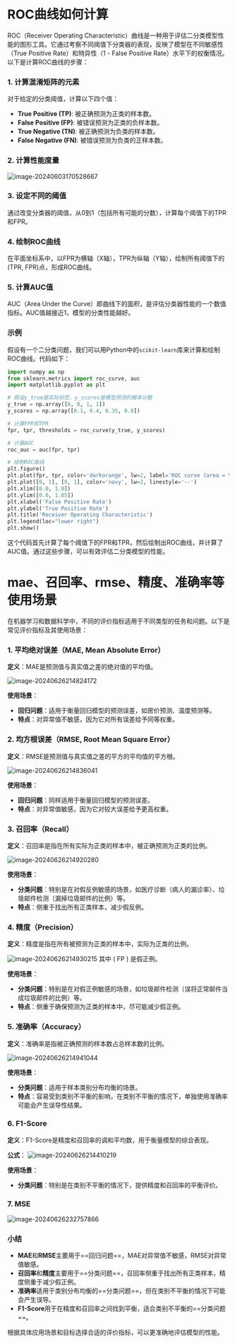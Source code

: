 # ROC曲线如何计算

ROC（Receiver Operating Characteristic）曲线是一种用于评估二分类模型性能的图形工具。它通过考察不同阈值下分类器的表现，反映了模型在不同敏感性（True Positive Rate）和特异性（1 - False Positive Rate）水平下的权衡情况。以下是计算ROC曲线的步骤：

### 1. 计算混淆矩阵的元素
对于给定的分类阈值，计算以下四个值：
- **True Positive (TP)**: 被正确预测为正类的样本数。
- **False Positive (FP)**: 被错误预测为正类的负样本数。
- **True Negative (TN)**: 被正确预测为负类的样本数。
- **False Negative (FN)**: 被错误预测为负类的正样本数。

### 2. 计算性能度量
![image-20240603170528667](https://typora-dusong.oss-cn-chengdu.aliyuncs.com/image-20240603170528667.png)

### 3. 设定不同的阈值
通过改变分类器的阈值，从0到1（包括所有可能的分数），计算每个阈值下的TPR和FPR。

### 4. 绘制ROC曲线
在平面坐标系中，以FPR为横轴（X轴），TPR为纵轴（Y轴），绘制所有阈值下的(TPR, FPR)点，形成ROC曲线。

### 5. 计算AUC值
AUC（Area Under the Curve）即曲线下的面积，是评估分类器性能的一个数值指标。AUC值越接近1，模型的分类性能越好。

### 示例
假设有一个二分类问题，我们可以用Python中的`scikit-learn`库来计算和绘制ROC曲线。代码如下：

```python
import numpy as np
from sklearn.metrics import roc_curve, auc
import matplotlib.pyplot as plt

# 假设y_true是实际标签，y_scores是模型预测的概率分数
y_true = np.array([0, 0, 1, 1])
y_scores = np.array([0.1, 0.4, 0.35, 0.8])

# 计算FPR和TPR
fpr, tpr, thresholds = roc_curve(y_true, y_scores)

# 计算AUC
roc_auc = auc(fpr, tpr)

# 绘制ROC曲线
plt.figure()
plt.plot(fpr, tpr, color='darkorange', lw=2, label='ROC curve (area = %0.2f)' % roc_auc)
plt.plot([0, 1], [0, 1], color='navy', lw=2, linestyle='--')
plt.xlim([0.0, 1.0])
plt.ylim([0.0, 1.05])
plt.xlabel('False Positive Rate')
plt.ylabel('True Positive Rate')
plt.title('Receiver Operating Characteristic')
plt.legend(loc="lower right")
plt.show()
```

这个代码首先计算了每个阈值下的FPR和TPR，然后绘制出ROC曲线，并计算了AUC值。通过这些步骤，可以有效评估二分类模型的性能。



# mae、召回率、rmse、精度、准确率等使用场景

在机器学习和数据科学中，不同的评价指标适用于不同类型的任务和问题。以下是常见评价指标及其使用场景：

### 1. 平均绝对误差（MAE, Mean Absolute Error）

**定义**：MAE是预测值与真实值之差的绝对值的平均值。

![image-20240626214824172](https://typora-dusong.oss-cn-chengdu.aliyuncs.com/image-20240626214824172.png)

**使用场景**：
- **回归问题**：适用于衡量回归模型的预测误差，如房价预测、温度预测等。
- **特点**：对异常值不敏感，因为它对所有误差给予同等权重。

### 2. 均方根误差（RMSE, Root Mean Square Error）

**定义**：RMSE是预测值与真实值之差的平方的平均值的平方根。

![image-20240626214836041](https://typora-dusong.oss-cn-chengdu.aliyuncs.com/image-20240626214836041.png)

**使用场景**：
- **回归问题**：同样适用于衡量回归模型的预测误差。
- **特点**：对异常值敏感，因为它对较大误差给予更高权重。

### 3. 召回率（Recall）

**定义**：召回率是指在所有实际为正类的样本中，被正确预测为正类的比例。

![image-20240626214920280](https://typora-dusong.oss-cn-chengdu.aliyuncs.com/image-20240626214920280.png)

**使用场景**：
- **分类问题**：特别是在对假反例敏感的场景，如医疗诊断（病人的漏诊率）、垃圾邮件检测（漏掉垃圾邮件的比例）等。
- **特点**：侧重于找出所有正类样本，减少假反例。

### 4. 精度（Precision）

**定义**：精度是指在所有被预测为正类的样本中，实际为正类的比例。

![image-20240626214930215](https://typora-dusong.oss-cn-chengdu.aliyuncs.com/image-20240626214930215.png)
其中 \( FP \) 是假正例。

**使用场景**：

- **分类问题**：特别是在对假正例敏感的场景，如垃圾邮件检测（误将正常邮件当成垃圾邮件的比例）等。
- **特点**：侧重于确保预测为正类的样本中，尽可能减少假正例。

### 5. 准确率（Accuracy）

**定义**：准确率是指被正确预测的样本数占总样本数的比例。

![image-20240626214941044](https://typora-dusong.oss-cn-chengdu.aliyuncs.com/image-20240626214941044.png)

**使用场景**：
- **分类问题**：适用于样本类别分布均衡的场景。
- **特点**：容易受到类别不平衡的影响，在类别不平衡的情况下，单独使用准确率可能会产生误导性结果。

### 6. F1-Score

**定义**：F1-Score是精度和召回率的调和平均数，用于衡量模型的综合表现。

**公式**：
![image-20240626214410219](https://typora-dusong.oss-cn-chengdu.aliyuncs.com/image-20240626214410219.png)

**使用场景**：
- **分类问题**：特别是在类别不平衡的情况下，提供精度和召回率的平衡评价。

### 7. MSE

![image-20240626232757866](https://typora-dusong.oss-cn-chengdu.aliyuncs.com/image-20240626232757866.png)

### 小结

- **MAE**和**RMSE**主要用于==回归问题==，MAE对异常值不敏感，RMSE对异常值敏感。
- **召回率**和**精度**主要用于==分类问题==，召回率侧重于找出所有正类样本，精度侧重于减少假正例。
- **准确率**适用于类别分布均衡的==分类问题==，但在类别不平衡的情况下可能会产生误导。
- **F1-Score**用于在精度和召回率之间找到平衡，适合类别不平衡的==分类问题==。

根据具体应用场景和目标选择合适的评价指标，可以更准确地评估模型的性能。

